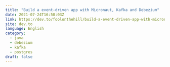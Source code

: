 ```yaml
---
title: "Build a event-driven app with Micronaut, Kafka and Debezium"
date: 2021-07-24T16:50:03Z
link: https://dev.to/foolonthehill/build-a-event-driven-app-with-micronaut-kafka-and-debezium-11be?utm_medium=RSS&utm_source=news.12bit.vn
site: dev.to
language: English
category:
  - java
  - debezium
  - kafka
  - postgres
draft: false
---
```

